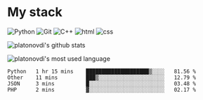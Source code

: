 # My stack

![Python](https://img.shields.io/badge/-Python-yellow?logo=python&logoColor=white&style=flat-square)
![Git](https://img.shields.io/badge/-Git-black?logo=git&logoColor=white&style=flat-square)
![C++](https://img.shields.io/badge/-C++-blue?logo=C%2B%2B&logoColor=white&style=flat-square)
![html](https://img.shields.io/badge/-html-red?logo=C&logoColor=white&style=flat-square)
![css](https://img.shields.io/badge/-css-magneta?logo=C&logoColor=white&style=flat-square)
<!-- [C](https://img.shields.io/badge/-C-blue?logo=C&logoColor=white&style=flat-square) -->
![platonovdi's github stats](https://github-readme-stats.vercel.app/api?username=platonovdi&theme=blue-green)

![platonovdi's most used language](https://github-readme-stats.vercel.app/api/top-langs/?username=platonovdi&theme=blue-green)
<!--START_SECTION:waka-->
```text
Python   1 hr 15 mins    ████████████████████▒░░░░   81.56 % 
Other    11 mins         ███▒░░░░░░░░░░░░░░░░░░░░░   12.79 % 
JSON     3 mins          █░░░░░░░░░░░░░░░░░░░░░░░░   03.48 % 
PHP      2 mins          ▓░░░░░░░░░░░░░░░░░░░░░░░░   02.17 % 
```
<!--END_SECTION:waka-->